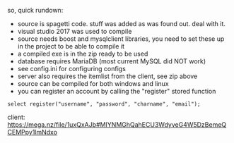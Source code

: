 so, quick rundown: 
- source is spagetti code. stuff was added as was found out. deal with it.
- visual studio 2017 was used to compile
- source needs boost and mysqlclient libraries, you need to set these up in the project to be able to compile it
- a compiled exe is in the zip ready to be used
- database requires MariaDB (most current MySQL did NOT work)
- see config.ini for configuring configs
- server also requires the itemlist from the client, see zip above
- source can be compiled for both windows and linux
- you can register an account by calling the "register" stored function

```
select register("username", "password", "charname", "email");
```

client:
https://mega.nz/file/1uxQxAJb#MIYNMGhQahECU3WdyveG4W5DzBemeQCEMPpy1lmNdxo
